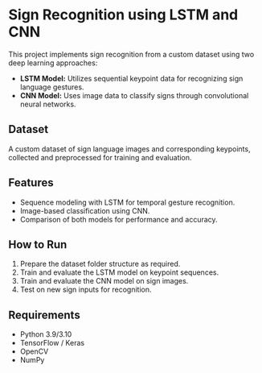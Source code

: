 # Sign Recognition using LSTM and CNN

This project implements sign recognition from a custom dataset using two deep learning approaches:

- **LSTM Model:** Utilizes sequential keypoint data for recognizing sign language gestures.
- **CNN Model:** Uses image data to classify signs through convolutional neural networks.

## Dataset

A custom dataset of sign language images and corresponding keypoints, collected and preprocessed for training and evaluation.

## Features

- Sequence modeling with LSTM for temporal gesture recognition.
- Image-based classification using CNN.
- Comparison of both models for performance and accuracy.

## How to Run

1. Prepare the dataset folder structure as required.
2. Train and evaluate the LSTM model on keypoint sequences.
3. Train and evaluate the CNN model on sign images.
4. Test on new sign inputs for recognition.

## Requirements

- Python 3.9/3.10
- TensorFlow / Keras  
- OpenCV  
- NumPy  
